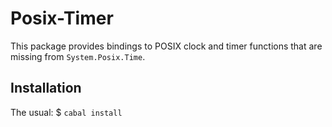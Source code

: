 Posix-Timer
===========
This package provides bindings to POSIX clock and timer functions
that are missing from `System.Posix.Time`.

Installation
------------
The usual:
$ `cabal install`

